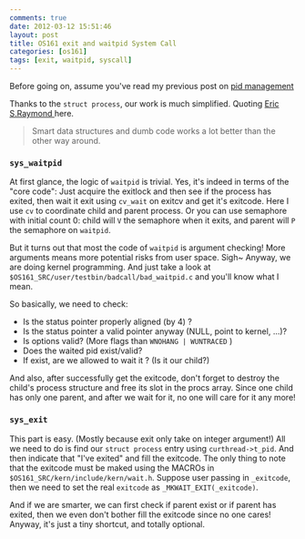 ```yaml
---
comments: true
date: 2012-03-12 15:51:46
layout: post
title: OS161 exit and waitpid System Call
categories: [os161]
tags: [exit, waitpid, syscall]
---
```


Before going on, assume you've read my previous post on [pid management][pid_post]

Thanks to the `struct process`, our work is much simplified. Quoting [Eric S.Raymond ][eric_quote] 
here.


> Smart data structures and dumb code works a lot better than the other way
around.

[pid_post]: /2012/03/12/os161-pid-management
[eric_quote]: http://en.wikipedia.org/wiki/Eric_S._Raymond


<!-- more -->

### `sys_waitpid`


At first glance, the logic of `waitpid` is trivial. Yes, it's indeed in
terms of the "core code": Just acquire the exitlock and then see if the
process has exited, then wait it exit using `cv_wait` on exitcv and get
it's exitcode. Here I use `cv` to coordinate child and parent process. Or you can
use semaphore with initial count 0: child will `V` the semaphore when it exits,
and parent will `P` the semaphore on `waitpid`.

But it turns out that most the code of `waitpid` is argument
checking! More arguments means more potential risks from user space.
Sigh~ Anyway, we are doing kernel programming. And just take a look at
`$OS161_SRC/user/testbin/badcall/bad_waitpid.c` and you'll know what I mean.

So basically, we need to check:

- Is the status pointer properly aligned (by 4) ?
- Is the status pointer a valid pointer anyway (NULL, point to kernel, ...)?
- Is options valid? (More flags than `WNOHANG | WUNTRACED` )
- Does the waited pid exist/valid?
- If exist, are we allowed to wait it ? (Is it our child?)

And also, after successfully get the exitcode, don't forget to destroy the
child's process structure and free its slot in the procs array. Since one child
has only one parent, and after we wait for it, no one will care for it any
more!


### `sys_exit`

This part is easy. (Mostly because exit only take on integer argument!) All
we need to do is find our `struct process` entry using `curthread->t_pid`.
And then indicate that "I've exited" and fill the exitcode. The only
thing to note that the exitcode must be maked using the MACROs in
`$OS161_SRC/kern/include/kern/wait.h`. Suppose user passing in `_exitcode`, then we need
to set the real `exitcode` as `_MKWAIT_EXIT(_exitcode)`.

And if we are smarter, we can first check if parent exist or if parent has
exited, then we even don't bother fill the exitcode since no one cares! Anyway,
it's just a tiny shortcut, and totally optional.
